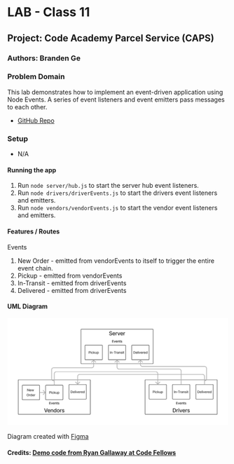 # LAB - Class 11

## Project: Code Academy Parcel Service (CAPS)

### Authors: Branden Ge

### Problem Domain

This lab demonstrates how to implement an event-driven application using Node Events. A series of event listeners and event emitters pass messages to each other.

- [GitHub Repo](https://github.com/brandenge/code-academy-parcel-service)

### Setup

- N/A

#### Running the app

1) Run `node server/hub.js` to start the server hub event listeners.
2) Run `node drivers/driverEvents.js` to start the drivers event listeners and emitters.
3) Run `node vendors/vendorEvents.js` to start the vendor event listeners and emitters.

#### Features / Routes

Events

1) New Order - emitted from vendorEvents to itself to trigger the entire event chain.
2) Pickup - emitted from vendorEvents
3) In-Transit - emitted from driverEvents
4) Delivered - emitted from driverEvents

#### UML Diagram

![UML Diagram](uml11.png)

Diagram created with [Figma](https://www.figma.com/)

#### Credits: [Demo code from Ryan Gallaway at Code Fellows](https://github.com/codefellows/seattle-code-javascript-401d48/tree/main/class-11/inclass-demo)
